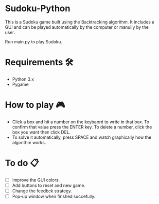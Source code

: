 # Sudoku-Python

This is a Sudoku game built using the Backtracking algorithm. It includes a GUI and can be played automatically by the computer or manully by the user.

Run main.py to play Sudoku.

# Requirements 🛠️

- Python 3.x
- Pygame 

# How to play 🎮

- Click a box and hit a number on the keybaord to write in that box. To confirm that value press the ENTER key. To delete a number, click the box you want then click DEL. 
- To solve it automatically, press SPACE and watch graphically how the algorithm works.

# To do 📋

- [ ] Improve the GUI colors.
- [ ] Add buttons to reset and new game.
- [ ] Change the feedbck strategy.
- [ ] Pop-up window when finshed succefully.
